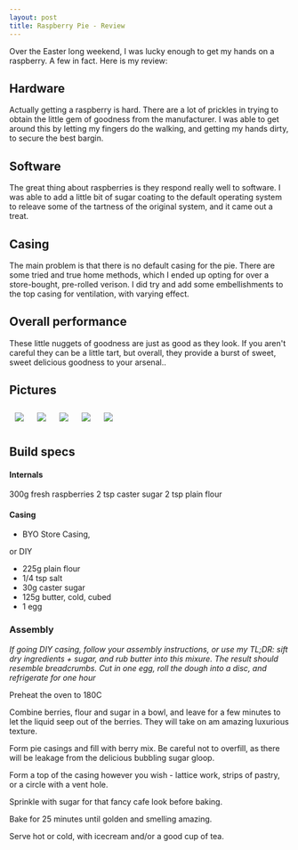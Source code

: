 ```yaml
---
layout: post
title: Raspberry Pie - Review
---
```


Over the Easter long weekend, I was lucky enough to get my hands on a raspberry. A few in fact. Here is my review: 

## Hardware

Actually getting a raspberry is hard. There are a lot of prickles in trying to obtain the little gem of goodness from the manufacturer. I was able to get around this by letting my fingers do the walking, and getting my hands dirty, to secure the best bargin.

## Software

The great thing about raspberries is they respond really well to software. I was able to add a little bit of sugar coating to the default operating system to releave some of the tartness of the original system, and it came out a treat.

## Casing

The main problem is that there is no default casing for the pie. There are some tried and true home methods, which I ended up opting for over a store-bought, pre-rolled verison. I did try and add some embellishments to the top casing for ventilation, with varying effect. 

## Overall performance

These little nuggets of goodness are just as good as they look. If you aren't careful they can be a little tart, but overall, they provide a burst of sweet, sweet delicious goodness to your arsenal.. 

## Pictures
<style>.pie_pictures { width: 50%;} .pie_pictures img { margin: 10px }</style>
<div class="pie_pictures">
<img src="{{site.BASE_PATH}}/assets/media/pie/piecasing.png"/>
<img src="{{site.BASE_PATH}}/assets/media/pie/pie0.png"/>
<img src="{{site.BASE_PATH}}/assets/media/pie/pie1.png"/>
<img src="{{site.BASE_PATH}}/assets/media/pie/pie2.png"/>
<img src="{{site.BASE_PATH}}/assets/media/pie/pie.png"/>
</div>

## Build specs

#### Internals 
300g fresh raspberries
2 tsp caster sugar
2 tsp plain flour

#### Casing

 * BYO Store Casing,

or DIY

 * 225g plain flour
 * 1/4 tsp salt
 * 30g caster sugar
 * 125g butter, cold, cubed
 * 1 egg

### Assembly

*If going DIY casing, follow your assembly instructions, or use my TL;DR: sift dry ingredients + sugar,  and rub butter into this mixure. The result should resemble breadcrumbs. Cut in one egg, roll the dough into a disc, and refrigerate for one hour*

Preheat the oven to 180C

Combine berries, flour and sugar in a bowl, and leave for a few minutes to let the liquid seep out of the berries. They will take on am amazing luxurious texture. 

Form pie casings and fill with berry mix. Be careful not to overfill, as there will be leakage from the delicious bubbling sugar gloop.

Form a top of the casing however you wish - lattice work, strips of pastry, or a circle with a vent hole. 

Sprinkle with sugar for that fancy cafe look before baking.

Bake for 25 minutes until golden and smelling amazing. 

Serve hot or cold, with icecream and/or a good cup of tea. 
